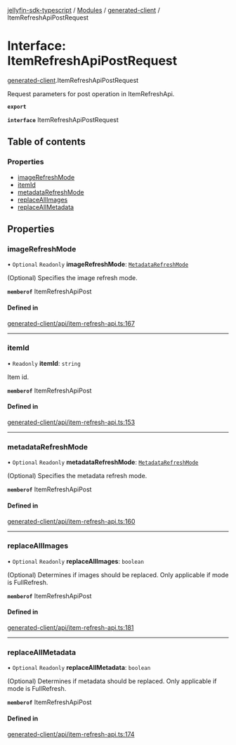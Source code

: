 [jellyfin-sdk-typescript](../README.md) / [Modules](../modules.md) / [generated-client](../modules/generated_client.md) / ItemRefreshApiPostRequest

# Interface: ItemRefreshApiPostRequest

[generated-client](../modules/generated_client.md).ItemRefreshApiPostRequest

Request parameters for post operation in ItemRefreshApi.

**`export`**

**`interface`** ItemRefreshApiPostRequest

## Table of contents

### Properties

- [imageRefreshMode](generated_client.ItemRefreshApiPostRequest.md#imagerefreshmode)
- [itemId](generated_client.ItemRefreshApiPostRequest.md#itemid)
- [metadataRefreshMode](generated_client.ItemRefreshApiPostRequest.md#metadatarefreshmode)
- [replaceAllImages](generated_client.ItemRefreshApiPostRequest.md#replaceallimages)
- [replaceAllMetadata](generated_client.ItemRefreshApiPostRequest.md#replaceallmetadata)

## Properties

### imageRefreshMode

• `Optional` `Readonly` **imageRefreshMode**: [`MetadataRefreshMode`](../enums/generated_client.MetadataRefreshMode.md)

(Optional) Specifies the image refresh mode.

**`memberof`** ItemRefreshApiPost

#### Defined in

[generated-client/api/item-refresh-api.ts:167](https://github.com/thornbill/jellyfin-sdk-typescript/blob/0f61f16/src/generated-client/api/item-refresh-api.ts#L167)

___

### itemId

• `Readonly` **itemId**: `string`

Item id.

**`memberof`** ItemRefreshApiPost

#### Defined in

[generated-client/api/item-refresh-api.ts:153](https://github.com/thornbill/jellyfin-sdk-typescript/blob/0f61f16/src/generated-client/api/item-refresh-api.ts#L153)

___

### metadataRefreshMode

• `Optional` `Readonly` **metadataRefreshMode**: [`MetadataRefreshMode`](../enums/generated_client.MetadataRefreshMode.md)

(Optional) Specifies the metadata refresh mode.

**`memberof`** ItemRefreshApiPost

#### Defined in

[generated-client/api/item-refresh-api.ts:160](https://github.com/thornbill/jellyfin-sdk-typescript/blob/0f61f16/src/generated-client/api/item-refresh-api.ts#L160)

___

### replaceAllImages

• `Optional` `Readonly` **replaceAllImages**: `boolean`

(Optional) Determines if images should be replaced. Only applicable if mode is FullRefresh.

**`memberof`** ItemRefreshApiPost

#### Defined in

[generated-client/api/item-refresh-api.ts:181](https://github.com/thornbill/jellyfin-sdk-typescript/blob/0f61f16/src/generated-client/api/item-refresh-api.ts#L181)

___

### replaceAllMetadata

• `Optional` `Readonly` **replaceAllMetadata**: `boolean`

(Optional) Determines if metadata should be replaced. Only applicable if mode is FullRefresh.

**`memberof`** ItemRefreshApiPost

#### Defined in

[generated-client/api/item-refresh-api.ts:174](https://github.com/thornbill/jellyfin-sdk-typescript/blob/0f61f16/src/generated-client/api/item-refresh-api.ts#L174)
